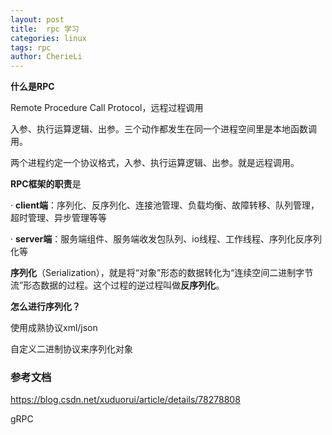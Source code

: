 ```yaml
---
layout: post
title:  rpc 学习
categories: linux
tags: rpc
author: CherieLi
---
```


**什么是RPC**

Remote Procedure Call Protocol，远程过程调用

入参、执行运算逻辑、出参。三个动作都发生在同一个进程空间里是本地函数调用。

两个进程约定一个协议格式，入参、执行运算逻辑、出参。就是远程调用。

**RPC框架的职责**是

·         **client端**：序列化、反序列化、连接池管理、负载均衡、故障转移、队列管理，超时管理、异步管理等等

·         **server端**：服务端组件、服务端收发包队列、io线程、工作线程、序列化反序列化等

 

**序列化**（Serialization），就是将“对象”形态的数据转化为“连续空间二进制字节流”形态数据的过程。这个过程的逆过程叫做**反序列化**。

 

**怎么进行序列化？**

使用成熟协议xml/json

自定义二进制协议来序列化对象



### 参考文档

https://blog.csdn.net/xuduorui/article/details/78278808

gRPC